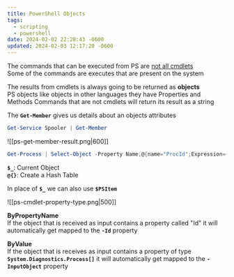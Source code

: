 ```yaml
---
title: PowerShell Objects
tags:
  - scripting
  - powershell
date: 2024-02-02 22:28:43 -0600
updated: 2024-02-03 12:17:20 -0600
---
```


The commands that can be executed from PS are <u>not all cmdlets</u>  
Some of the commands are executes that are present on the system  

The results from cmdlets is always going to be returned as **objects**  
PS objects like objects in other languages they have Properties and Methods
Commands that are not cmdlets will return its result as a string  

The **`Get-Member`** gives us details about an objects attributes

```powershell
Get-Service Spooler | Get-Member
```

![[ps-get-member-result.png|600]]

```powershell
Get-Process | Select-Object -Property Name,@{name="ProcId";Expression={$_.Id}}
```

**`$_`**: Current Object  
**`@{}`**: Create a Hash Table

In place of **`$_`** we can also use **`$PSItem`**

![[ps-cmdlet-property-type.png|500]]

**ByPropertyName**  
If the object that is received as input contains a property called "Id" it will automatically get mapped to the **`-Id`** property

**ByValue**  
If the object that is receives as input contains a property of type **`System.Diagnostics.Process[]`** it will automatically get mapped to the **`-InputObject`** property
